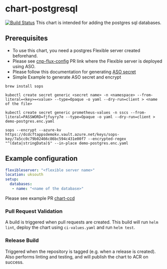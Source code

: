 # chart-postgresql
[![Build Status](https://dev.azure.com/hmcts/PlatformOperations/_apis/build/status/chart-postgresql)](https://dev.azure.com/hmcts/PlatformOperations/_build?definitionId=856)
This chart is intended for adding the postgres sql databases.

## Prerequisites

- To use this chart, you need a postgres Flexible server created beforehand.
- Please see [cnp-flux-config](https://github.com/hmcts/cnp-flux-config/pull/25165) PR link where the Flexible server is deployed using ASO.
- Please follow this documentation for generating [ASO secret](https://github.com/hmcts/cnp-flux-config/blob/master/docs/secrets-sops-encryption.md)
- Simple Example to generate ASO secret and encrypt
```
brew install sops
```

```
kubectl create secret generic <secret name> -n <namespace> --from-literal=<key>=<value> --type=Opaque -o yaml --dry-run=client > <name of the file>

kubectl create secret generic prometheus-values -n sscs --from-literal=PASSWORD=fjfuyry7e --type=Opaque -o yaml --dry-run=client > demo-postgres.enc.yaml

sops --encrypt --azure-kv https://dcdcftappsdemokv.vault.azure.net/keys/sops-key/7a5cc0c79b02466c86bc594c431e00f7 --encrypted-regex "^(data|stringData)$" --in-place demo-postgres.enc.yaml
```
## Example configuration

```yaml
flexibleserver: "<flexible server name>"
location: uksouth
setup:
  databases:
   - name: "<name of the database>"
```

Please see example PR [chart-ccd](https://github.com/hmcts/chart-ccd/pull/278)
### Pull Request Validation

A build is triggered when pull requests are created. This build will run `helm lint`, deploy the chart using `ci-values.yaml` and run `helm test`.

### Release Build

Triggered when the repository is tagged (e.g. when a release is created). Also performs linting and testing, and will publish the chart to ACR on success.
